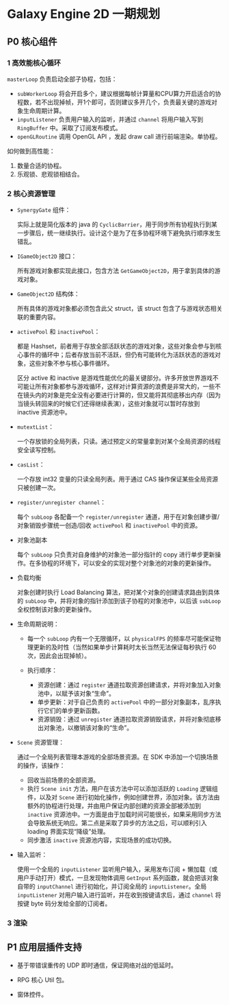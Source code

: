 # Galaxy Engine 2D 一期规划

## P0 核心组件

### 1 高效能核心循环

`masterLoop` 负责启动全部子协程，包括：

- `subWorkerLoop` 将会开启多个，建议根据每帧计算量和CPU算力开启适合的协程数，若不出现掉帧，开1个即可，否则建议多开几个，负责最关键的游戏对象生命周期计算。
- `inputListener` 负责用户输入的监听，并通过 `channel` 将用户输入写到 `RingBuffer` 中。采取了订阅发布模式。
- `openGLRoutine` 调用 OpenGL API ，发起 draw call 进行前端渲染。单协程。

如何做到高性能：

1. 数量合适的协程。
2. 乐观锁、悲观锁相结合。

### 2 核心资源管理

- `SynergyGate` 组件：
  
  实际上就是简化版本的 java 的 `CyclicBarrier`，用于同步所有协程执行到某一步骤后，统一继续执行。设计这个是为了在多协程环境下避免执行顺序发生错乱。

- `IGameObject2D` 接口：
  
  所有游戏对象都实现此接口，包含方法 `GetGameObject2D`，用于拿到具体的游戏对象。

- `GameObject2D` 结构体：
  
  所有具体的游戏对象都必须包含此父 struct，该 struct 包含了与游戏状态相关联的重要内容。

- `activePool` 和 `inactivePool`：
  
  都是 Hashset，前者用于存放全部活跃状态的游戏对象，这些对象会参与到核心事件的循环中；后者存放当前不活跃，但仍有可能转化为活跃状态的游戏对象，这些对象不参与核心事件循环。

  区分 active 和 inactive 是游戏性能优化的最关键部分。许多开放世界游戏不可能让所有对象都参与游戏循环，这样对计算资源的浪费是非常大的，一些不在镜头内的对象是完全没有必要进行计算的，但又能将其彻底移出内存（因为当镜头转回来的时候它们还得继续表演），这些对象就可以暂时存放到 inactive 资源池中。

- `mutextList`：
  
  一个存放锁的全局列表，只读。通过预定义的常量拿到对某个全局资源的线程安全读写控制。

- `casList`：

  一个存放 int32 变量的只读全局列表。用于通过 CAS 操作保证某些全局资源只被创建一次。

- `register/unregister channel`：
  
  每个 `subLoop` 各配备一个 `register/unregister` 通道，用于在对象创建步骤/对象销毁步骤统一创造/回收 `activePool` 和 `inactivePool` 中的资源。

- 对象池副本
  
  每个 `subLoop` 只负责对自身维护的对象池一部分指针的 copy 进行单步更新操作。在多协程的环境下，可以安全的实现对整个对象池的对象的更新操作。

- 负载均衡
  
  对象创建时执行 Load Balancing 算法，把对某个对象的创建请求路由到具体的 `subLoop` 中，并将对象的指针添加到该子协程的对象池中，以后该 `subLoop` 全权控制该对象的更新操作。

- 生命周期说明：
  
  - 每一个 `subLoop` 内有一个无限循环，以 `physicalFPS` 的频率尽可能保证物理更新的及时性（当然如果单步计算耗时太长当然无法保证每秒执行 60 次，因此会出现掉帧）。
  
  - 执行顺序：
     - 资源创建：通过 `register` 通道拉取资源创建请求，并将对象加入对象池中，以赋予该对象“生命”。
     - 单步更新：对于自己负责的 `activePool` 中的一部分对象副本，乱序执行它们的单步更新函数。  
     - 资源销毁：通过 `unregister` 通道拉取资源销毁请求，并将对象彻底移出对象池，以撤销该对象的“生命”。

- `Scene` 资源管理：
  
  通过一个全局列表管理本游戏的全部场景资源。在 SDK 中添加一个切换场景的操作，该操作：
  - 回收当前场景的全部资源。
  - 执行 `Scene init` 方法，用户在该方法中可以添加活跃的 `Loading` 逻辑组件，以及对 `Scene` 进行初始化操作，例如创建世界，添加对象。该方法由额外的协程进行处理，并由用户保证内部创建的资源全部被添加到 `inactive` 资源池中。一方面是由于加载时间可能很长，如果采用同步方法会导致系统无响应。第二点是采取了异步的方法之后，可以顺利引入 loading 界面实现“降级”处理。
  - 同步激活 `inactive` 资源池内容，实现场景的成功切换。

- 输入监听：
  
  使用一个全局的 `inputListener` 监听用户输入，采用发布订阅 + 懒加载（或用户手动打开）模式，一旦发现物体调用 `GetInput` 系列函数，就会把该对象自带的 `inputChannel` 进行初始化，并订阅全局的 `inputListener`。全局 `inputListener` 对用户输入进行监听，并在收到按键请求后，通过 `channel` 将按键 byte 码分发给全部的订阅者。

### 3 渲染



## P1 应用层插件支持

- 基于带错误重传的 UDP 即时通信，保证网络对战的低延时。

- RPG 核心 Util 包。

- 窗体控件。